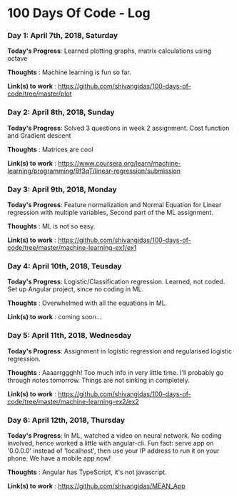 # 100 Days Of Code - Log

### Day 1: April 7th, 2018, Saturday

**Today's Progress**: Learned plotting graphs, matrix calculations using octave

**Thoughts** : Machine learning is fun so far.

**Link(s) to work** : https://github.com/shivangidas/100-days-of-code/tree/master/plot

### Day 2: April 8th, 2018, Sunday

**Today's Progress**: Solved 3 questions in week 2 assignment. Cost function and Gradient descent

**Thoughts** : Matrices are cool

**Link(s) to work** : https://www.coursera.org/learn/machine-learning/programming/8f3qT/linear-regression/submission

### Day 3: April 9th, 2018, Monday

**Today's Progress**:  Feature normalization and Normal Equation for Linear regression with multiple variables, Second part of the ML assignment.

**Thoughts** : ML is not so easy.

**Link(s) to work** : https://github.com/shivangidas/100-days-of-code/tree/master/machine-learning-ex1/ex1

### Day 4: April 10th, 2018, Teusday

**Today's Progress**:  Logistic/Classification regression. Learned, not coded. Set up Angular project, since no coding in ML.

**Thoughts** : Overwhelmed with all the equations in ML.

**Link(s) to work** : coming soon...

### Day 5: April 11th, 2018, Wednesday

**Today's Progress**:  Assignment in logistic regression and regularised logistic regression.

**Thoughts** : Aaaarrggghh! Too much info in very little time. I'll probably go through notes tomorrow. Things are not sinking in completely. 

**Link(s) to work** : https://github.com/shivangidas/100-days-of-code/tree/master/machine-learning-ex2/ex2

### Day 6: April 12th, 2018, Thursday

**Today's Progress**:  In ML, watched a video on neural network. No coding involved, hence worked a little with angular-cli. Fun fact: serve app on '0.0.0.0' instead of 'localhost', then use your IP address to run it on your phone. We have a mobile app now! 

**Thoughts** : Angular has TypeScript, it's not javascript.

**Link(s) to work** : https://github.com/shivangidas/MEAN_App